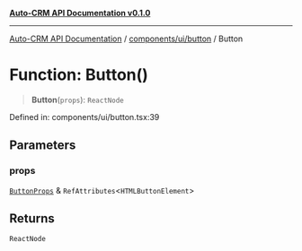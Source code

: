 [**Auto-CRM API Documentation v0.1.0**](../../../../README.md)

***

[Auto-CRM API Documentation](../../../../README.md) / [components/ui/button](../README.md) / Button

# Function: Button()

> **Button**(`props`): `ReactNode`

Defined in: components/ui/button.tsx:39

## Parameters

### props

[`ButtonProps`](../interfaces/ButtonProps.md) & `RefAttributes`\<`HTMLButtonElement`\>

## Returns

`ReactNode`

